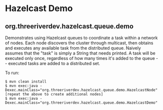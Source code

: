 # Hazelcast Demo

## org.threeriverdev.hazelcast.queue.demo

Demonstrates using Hazelcast queues to coordinate a task within a network of nodes.  Each node discovers the cluster
through multicast, then obtains and executes any available task from the distributed queue.  Naively assumes that
the "task" is simply a String that needs printed.  A task will be executed only once, regardless of how many times
it's added to the queue -- executed tasks are added to a distributed set.

To run:

	$ mvn clean install
	$ mvn exec:java -Dexec.mainClass="org.threeriverdev.hazelcast.queue.demo.HazelcastNode"
	[repeat the above to create additional nodes]
	$ mvn exec:java -Dexec.mainClass="org.threeriverdev.hazelcast.queue.demo.HazelcastDemo"
